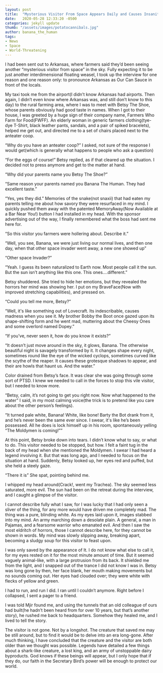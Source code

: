 ```yaml
---
layout: post
title:  "Mysterious Visitor From Space Appears Daily and Causes Insanity, Farmers are Freaking Out"
date:   2020-05-28 12:33:20 -0500
categories: jekyll update
thumb: "/assets/images/potatocannibals.jpg"
author: banana_the_human
tags:
- News
- Space
- World-Threatening
---
```

I had been sent out to Arkansas, where farmers said they’d been seeing another “mysterious visitor from space” in the sky. Fully expecting it to be just another interdimensional floating weasel, I took up the interview for one reason and one reason only: to pronounce Arkansas as Our Can Sauce in front of the locals.

My taxi took me from the airport(I didn’t know Arkansas had airports. Then again, I didn’t even know where Arkansas was, and still don’t know to this day) to the rural farming area, where I was to meet with Betsy The Shoe, whose parents obviously had good taste in names. When I got to their house, I was greeted by a huge sign of their company name, Farmers Who Farm for Food(FWFF). An elderly woman in generic farmers clothing(tye-dye T-Shirt, black leather pants, sandals, and a pair of spiked bracelets), helped me get out, and directed me to a set of chairs placed next to the anteater coop.

“Why do you have an anteater coop?” I asked, not sure of the response I would get(which is generally what happens to people who ask a question)

“For the eggs of course!” Betsy replied, as if that cleared up the situation. I decided not to press anymore and get to the matter at hand.

“Why did your parents name you Betsy The Shoe?”

“Same reason your parents named you Banana The Human. They had excellent taste.”

“Yes, yes they did.” Memories of the snake(not snaxii) that had eaten my parents telling me about how savory they were resurfaced in my mind. I quickly pushed them away with the patented MemoryAway(Now Available at a Bar Near You!) button I had installed in my head. With the sponsor advertising out of the way, I finally remembered what the boss had sent me here for.

“So this visitor you farmers were hollering about. Describe it.”

“Well, you see, Banana, we were just living our normal lives, and then one day, when that other space invader went away, a new one showed up”

“Other space Invader?”

“Yeah. I guess its been naturalized to Earth now. Most people call it the sun. But the sun isn’t anything like this one. This ones….different.”

Betsy shuddered. She tried to hide her emotions, but they revealed the horrors her mind was showing her. I put on my BraveFace(Now with improved stretching capabilities), and pressed on.

“Could you tell me more, Betsy?”

“Well, it's like something out of Lovecraft. Its indescribable, causes madness when you see it. My brother Bobby the Boot once gazed upon its shape-shifting form and he went mad, muttering about the Cheesy Ones and some overlord named Dopey.”

“If you’ve, never seen it, how do you know it exists?”

“It doesn’t just move around in the sky, it glows, Banana. The otherwise beautiful night is savagely transformed by it. It changes shape every night, sometimes round like the eye of the wicked cyclops, sometimes curved like the scythe of the reaper. It causes these grotesque shadows to appear, and their are howls that haunt us. And the water.”

Color drained from Betsy’s face. It was clear she was going through some sort of PTSD. I knew we needed to call in the forces to stop this vile visitor, but I needed to know more.

“Betsy, calm, it’s not going to get you right now. Now what happened to the water” I said, in my most calming voice(the trick is to pretend like you care about the other person’s feelings).

“It turned pale white, Banana! White, like bone! Barty the Bot drank from it, and he’s never been the same ever since. I swear, it's like he’s been possessed. All he does is lock himself up in his room, spontaneously yelling “The Moldymen is coming!””

At this point, Betsy broke down into tears. I didn’t know what to say, or what to do. This visitor needed to be stopped, but how. I felt a faint tug in the back of my head when she mentioned the Moldymen. I swear I had heard a legend involving it. But that was long ago, and I needed to focus on the situation at hand. Suddenly, Betsy looked up, her eyes red and puffed, but she held a steely gaze.

“There it is” She spat, pointing behind me.

I whipped my head around(Crack!, went my Trachea). The sky seemed less saturated, more evil. The sun had been on the retreat during the interview, and I caught a glimpse of the visitor.

I cannot describe fully what I saw, for I was lucky that I had only seen a sliver of the thing, for any more would have driven me completely mad. The thing was a pure, blinding white. As my eyes laid upon it, images stabbed into my mind. An army marching down a desolate plain. A general, a man in Pajamas, and a fearsome warrior who emanated evil. And then I saw the most eldritch of horrors, those I cannot describe here, for they cannot be shown in words. My mind was slowly slipping away, breaking apart, becoming a sludgy soup for this visitor to feast upon.

I was only saved by the appearance of It. I do not know what else to call it, for my eyes rested on it for the most minute amount of time. But it seemed vaguely animal-like, with a large protrusion from its back. It shielded me from the light, and I snapped out of the trance I did not know I was in. Betsy was long gone by then, her face blank, her mouth making movements but no sounds coming out. Her eyes had clouded over; they were white with flecks of yellow and green.

I had to run, and run I did. I ran until I couldn’t anymore. Right before I collapsed, I sent a pager to a friend.

I was told Mjir found me, and using the tunnels that an old colleague of ours had built(he hadn’t been heard from for over 10 years, but that’s another story), he rushed me back to headquarters. Somehow they healed me, and I lived to tell the story.

The visitor is not gone. Not by a longshot. The creature that saved me may be still around, but to find it would be to delve into an era long-gone. After much thinking, I have concluded that the creature and the visitor are both older than we thought was possible. Legends have detailed a few things about a shark-like creature, a lost king, and an army of unstoppable dairy byproducts. God knows if these beings will appear, but I only hope that if they do, our faith in the Secretary Bird’s power will be enough to protect our world.

